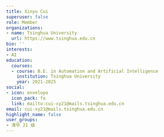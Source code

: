 ```yaml
---
title: Xinyu Cui
superuser: false
role: Member
organizations:
- name: Tsinghua University
  url: https://www.tsinghua.edu.cn
bio: ''
interests:
- AI
education:
  courses:
  - course: B.E. in Automation and Artificial Intelligence
    institution: Tsinghua University
    year: 2021-2025
social:
- icon: envelope
  icon_pack: fa
  link: mailto:cui-xy21@mails.tsinghua.edu.cn
email: cui-xy21@mails.tsinghua.edu.cn
highlight_name: false
user_groups:
- 清华 21 级
---
```

